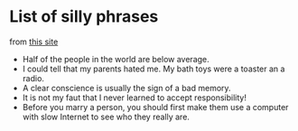 # List of silly phrases
from [this site](https://holidappy.com/quotes/100-Funny-Sayings-Quotes-and-Phrases)

- Half of the people in the world are below average.
- I could tell that my parents hated me. My bath toys were a toaster an a radio.
- A clear conscience is usually the sign of a bad memory.
- It is not my faut that I never learned to accept responsibility!
- Before you marry a person, you should first make them use a computer with slow Internet to see who they really are.
